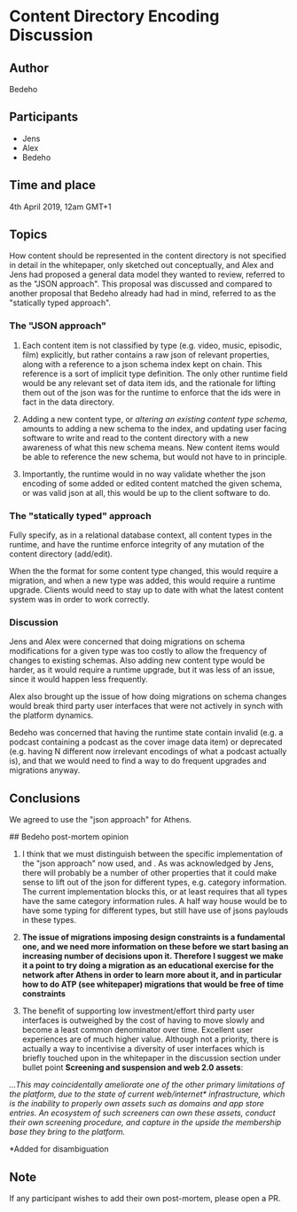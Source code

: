 
# Content Directory Encoding Discussion

## Author

Bedeho

## Participants

- Jens
- Alex
- Bedeho

## Time and place

4th April 2019, 12am GMT+1

## Topics

How content should be represented in the content directory is not specified in detail in the whitepaper, only sketched out conceptually, and Alex and Jens had proposed a general data model they wanted to review, referred to as the "JSON approach". This proposal was discussed and compared to another proposal that Bedeho already had had in mind, referred to as the "statically typed approach".

### The "JSON approach"

1. Each content item is not classified by type (e.g. video, music, episodic, film) explicitly, but rather contains a raw json of relevant properties, along with a reference to a json schema index kept on chain. This reference is a sort of implicit type definition. The only other runtime field would be any relevant set of data item ids, and the rationale for lifting them out of the json was for the runtime to enforce that the ids were in fact in the data directory.

2. Adding a new content type, or _altering an existing content type schema_, amounts to adding a new schema to the index, and updating user facing software to write and read to the content directory with a new awareness of what this new schema means. New content items would be able to reference the new schema, but would not have to in principle.

3. Importantly, the runtime would in no way validate whether the json encoding of some added or edited content matched the given schema, or was valid json at all, this would be up to the client software to do.

### The "statically typed" approach

Fully specify, as in a relational database context, all content types in the runtime, and have the runtime enforce integrity of any mutation of the content directory (add/edit).

When the the format for some content type changed, this would require a migration, and when a new type was added, this would require a runtime upgrade. Clients would need to stay up to date with what the latest content system was in order to work correctly.

### Discussion

Jens and Alex were concerned that doing migrations on schema modifications for a given type was too costly to allow the frequency of changes to existing schemas. Also adding new content type would be harder, as it would require a runtime upgrade, but it was less of an issue, since it would happen less frequently.

Alex also brought up the issue of how doing migrations on schema changes would break third party user interfaces that were not actively in synch with the platform dynamics.

Bedeho was concerned that having the runtime state contain invalid (e.g. a podcast containing a podcast as the cover image data item) or deprecated (e.g. having N different now irrelevant encodings of what a podcast actually is), and that we would need to find a way to do frequent upgrades and migrations anyway.

## Conclusions

We agreed to use the "json approach" for Athens.

## Bedeho post-mortem opinion

1. I think that we must distinguish between the specific implementation of the "json approach" now used, and . As was acknowledged by Jens, there will probably be a number of other properties that it could make sense to lift out of the json for different types, e.g. category information. The current implementation blocks this, or at least requires that all types have the same category information rules. A half way house would be to have some typing for different types, but still have use of jsons paylouds in these types.

2. **The issue of migrations imposing design constraints is a fundamental one, and we need more information on these before we start basing an increasing number of decisions upon it. Therefore I suggest we make it a point to try doing a migration as an educational exercise for the network after Athens in order to learn more about it, and in particular how to do ATP (see whitepaper) migrations that would be free of time constraints**

3. The benefit of supporting low investment/effort third party user interfaces is outweighed by the cost of having to move slowly and become a least common denominator over time. Excellent user experiences are of much higher value. Although not a priority, there is actually a way to incentivise a diversity of user interfaces which is briefly touched upon in the whitepaper in the discussion section under bullet point **Screening and suspension and web 2.0 assets**:

_...This may coincidentally ameliorate one of the other primary limitations of the platform, due to the state of current web/internet* infrastructure, which is the inability to properly own assets such as domains and app store entries. An ecosystem of such screeners can own these assets, conduct their own screening procedure, and capture in the upside the membership base they bring to the platform._

*Added for disambiguation


## Note

If any participant wishes to add their own post-mortem, please open a PR.

